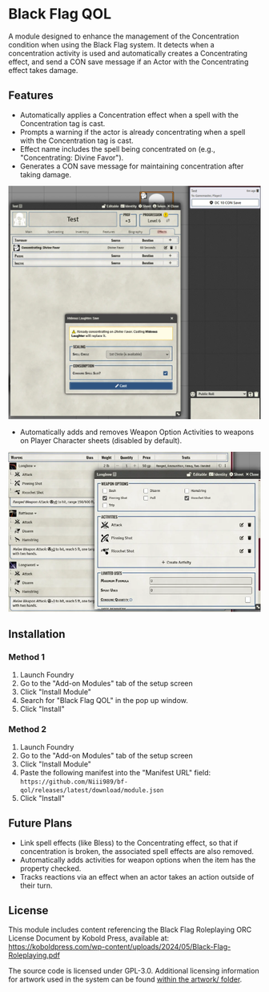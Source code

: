 # Black Flag QOL
A module designed to enhance the management of the Concentration condition when using the Black Flag system. It detects when a concentration activity is used and automatically creates a Concentrating effect, and send a CON save message if an Actor with the Concentrating effect takes damage.

## Features
- Automatically applies a Concentration effect when a spell with the Concentration tag is cast.
- Prompts a warning if the actor is already concentrating when a spell with the Concentration tag is cast.
- Effect name includes the spell being concentrated on (e.g., "Concentrating: Divine Favor").
- Generates a CON save message for maintaining concentration after taking damage.

![Example Concentration.](img/concentration-example.webp)

- Automatically adds and removes Weapon Option Activities to weapons on Player Character sheets (disabled by default).

![Example Weapon Activities.](img/weapon-activities-example.webp)

## Installation
### Method 1
1. Launch Foundry
2. Go to the "Add-on Modules" tab of the setup screen
3. Click "Install Module"
4. Search for "Black Flag QOL" in the pop up window.
5. Click "Install"

### Method 2
1. Launch Foundry
2. Go to the "Add-on Modules" tab of the setup screen
3. Click "Install Module"
4. Paste the following manifest into the "Manifest URL" field: `https://github.com/Niii989/bf-qol/releases/latest/download/module.json`
5. Click "Install"

## Future Plans
- Link spell effects (like Bless) to the Concentrating effect, so that if concentration is broken, the associated spell effects are also removed.
- Automatically adds activities for weapon options when the item has the property checked.
- Tracks reactions via an effect when an actor takes an action outside of their turn.

## License
This module includes content referencing the Black Flag Roleplaying ORC License Document by Kobold Press, available at:
https://koboldpress.com/wp-content/uploads/2024/05/Black-Flag-Roleplaying.pdf

The source code is licensed under GPL-3.0. Additional licensing information for artwork used in the system can be found [within the artwork/ folder](https://github.com/Niii989/bf-qol/blob/master/artwork/LICENSE.txt).
